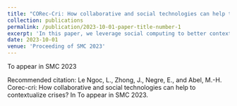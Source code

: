 ```yaml
---
title: "CORec-Cri: How collaborative and social technologies can help to contextualize crises?"
collection: publications
permalink: /publication/2023-10-01-paper-title-number-1
excerpt: 'In this paper, we leverage social computing to better contextualize crises (e.g. identifying the location of impacted areas and real-time needs, gathering and sharing information related to crises) and facilitate collaboration among stakeholders.'
date: 2023-10-01
venue: 'Proceeding of SMC 2023'
---
```

To appear in SMC 2023

Recommended citation: Le Ngoc, L., Zhong, J., Negre, E., and Abel, M.-H. Corec-cri: How collaborative and social technologies can help to contextualize crises? In To appear in SMC 2023.
